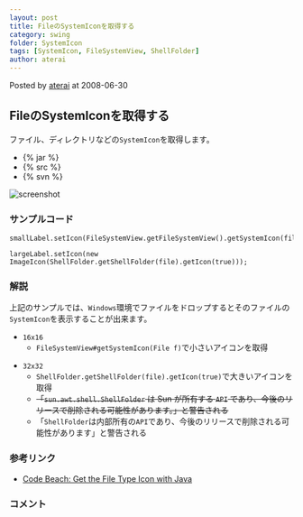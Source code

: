 ```yaml
---
layout: post
title: FileのSystemIconを取得する
category: swing
folder: SystemIcon
tags: [SystemIcon, FileSystemView, ShellFolder]
author: aterai
---
```


Posted by [aterai](http://terai.xrea.jp/aterai.html) at 2008-06-30

## FileのSystemIconを取得する
ファイル、ディレクトリなどの`SystemIcon`を取得します。

- {% jar %}
- {% src %}
- {% svn %}

<!-- dummy comment line for breaking list -->

![screenshot](http://lh4.ggpht.com/_9Z4BYR88imo/TQTUG6tI4SI/AAAAAAAAAlg/bci1geT80EM/s800/SystemIcon.png)

### サンプルコード
<pre class="prettyprint"><code>smallLabel.setIcon(FileSystemView.getFileSystemView().getSystemIcon(file));
</code></pre>
<pre class="prettyprint"><code>largeLabel.setIcon(new ImageIcon(ShellFolder.getShellFolder(file).getIcon(true)));
</code></pre>

### 解説
上記のサンプルでは、`Windows`環境でファイルをドロップするとそのファイルの`SystemIcon`を表示することが出来ます。

- `16x16`
    - `FileSystemView#getSystemIcon(File f)`で小さいアイコンを取得

<!-- dummy comment line for breaking list -->

- `32x32`
    - `ShellFolder.getShellFolder(file).getIcon(true)`で大きいアイコンを取得
    - ~~「`sun.awt.shell.ShellFolder` は Sun が所有する `API` であり、今後のリリースで削除される可能性があります。」と警告される~~
    - 「`ShellFolder`は内部所有の`API`であり、今後のリリースで削除される可能性があります」と警告される

<!-- dummy comment line for breaking list -->

### 参考リンク
- [Code Beach: Get the File Type Icon with Java](http://blog.codebeach.com/2008/02/get-file-type-icon-with-java.html)

<!-- dummy comment line for breaking list -->

### コメント

